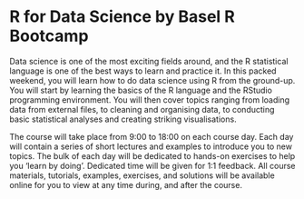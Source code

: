 # R for Data Science by Basel R Bootcamp

Data science is one of the most exciting fields around, and the R statistical language is one of the best ways to learn and practice it. In this packed weekend, you will learn how to do data science using R from the ground-up. You will start by learning the basics of the R language and the RStudio programming environment. You will then cover topics ranging from loading data from external files, to cleaning and organising data, to conducting basic statistical analyses and creating striking visualisations.

The course will take place from 9:00 to 18:00 on each course day. Each day will contain a series of short lectures and examples to introduce you to new topics. The bulk of each day will be dedicated to hands-on exercises to help you ‘learn by doing’. Dedicated time will be given for 1:1 feedback. All course materials, tutorials, examples, exercises, and solutions will be available online for you to view at any time during, and after the course.
